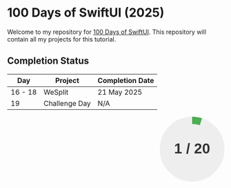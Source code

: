 # 100 Days of SwiftUI (2025)

Welcome to my repository for [100 Days of SwiftUI](https://www.hackingwithswift.com/100/swiftui).
This repository will contain all my projects for this tutorial.

## Completion Status

| Day | Project | Completion Date |
| --- | ------- | --------------- |
| 16 - 18 | WeSplit | 21 May 2025  |
| 19 | Challenge Day | N/A |

<p align="right">
    <svg width="150" height="150" viewBox="0 0 36 36">
        <circle
            cx="18" cy="18" r="16"
            fill="#eee"
            stroke="#eee"
            stroke-width="4"
        />
        <path
            d="M18 2
                 a 16 16 0 1 1 0 32
                 a 16 16 0 1 1 0 -32"
            fill="none"
            stroke="#4caf50"
            stroke-width="4"
            stroke-dasharray="5, 100"
            stroke-linecap="butt"
        />
        <text x="18" y="20.5" text-anchor="middle" font-size="8" fill="#333" font-family="Arial" font-weight="bold">1 / 20</text>
    </svg>
</p>
